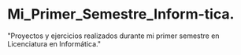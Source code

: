 # Mi_Primer_Semestre_Inform-tica.
"Proyectos y ejercicios realizados durante mi primer semestre en Licenciatura en Informática."
